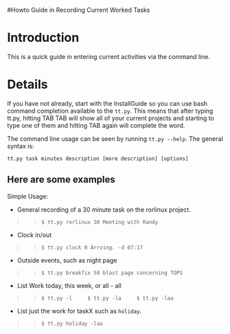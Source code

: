 #Howto Guide in Recording Current Worked Tasks

# Introduction #

This is a quick guide in entering current activities via the command line.

# Details #
If you have not already, start with the InstallGuide so you can use bash command completion available to the `tt.py`. This means that after typing tt.py, hitting TAB TAB will show all of your current projects and starting to type one of them and hitting TAB again will complete the word.

The command line usage can be seen by running `tt.py --help`. The general syntax is:

`tt.py task minutes description [more description] [options]`

## Here are some examples ##

Simple Usage:
  * General recording of a 30 minute task on the rorlinux project.
> > `$ tt.py rorlinux 30 Meeting with Randy`
  * Clock in/out
> > `$ tt.py clock 0 Arrving. -d 07:17`
  * Outside events, such as night page
> > `$ tt.py breakfix 50 blast page concerning TOPS`
  * List Work today, this week, or all - all
> > `$ tt.py -l     $ tt.py -la     $ tt.py -laa`
  * List just the work for taskX such as `holiday`.
> > `$ tt.py holiday -laa`